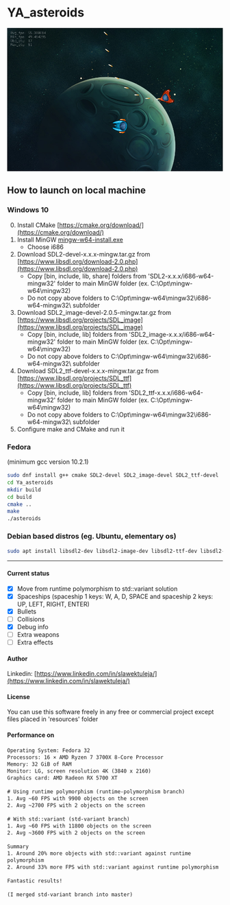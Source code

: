 # YA_asteroids

![s1](screenshots/s1.png)

## How to launch on local machine

### Windows 10

0. Install CMake [https://cmake.org/download/](https://cmake.org/download/)
1. Install MinGW [mingw-w64-install.exe](http://sourceforge.net/projects/mingw-w64/files/Toolchains%20targetting%20Win32/Personal%20Builds/mingw-builds/installer/mingw-w64-install.exe/download)
   - Choose i686
2. Download SDL2-devel-x.x.x-mingw.tar.gz from [https://www.libsdl.org/download-2.0.php](https://www.libsdl.org/download-2.0.php)
   - Copy \[bin, include, lib, share\] folders from 'SDL2-x.x.x/i686-w64-mingw32' folder to main MinGW folder (ex. C:\Opt\mingw-w64\mingw32)
   - Do not copy above folders to C:\Opt\mingw-w64\mingw32\i686-w64-mingw32\ subfolder
3. Download SDL2_image-devel-2.0.5-mingw.tar.gz from [https://www.libsdl.org/projects/SDL_image](https://www.libsdl.org/projects/SDL_image)
   - Copy \[bin, include, lib\] folders from 'SDL2_image-x.x.x/i686-w64-mingw32' folder to main MinGW folder (ex. C:\Opt\mingw-w64\mingw32)
   - Do not copy above folders to C:\Opt\mingw-w64\mingw32\i686-w64-mingw32\ subfolder
4. Download SDL2_ttf-devel-x.x.x-mingw.tar.gz from [https://www.libsdl.org/projects/SDL_ttf](https://www.libsdl.org/projects/SDL_ttf)
   - Copy \[bin, include, lib\] folders from 'SDL2_ttf-x.x.x/i686-w64-mingw32' folder to main MinGW folder (ex. C:\Opt\mingw-w64\mingw32)
   - Do not copy above folders to C:\Opt\mingw-w64\mingw32\i686-w64-mingw32\ subfolder
5. Configure make and CMake and run it

### Fedora

(minimum gcc version 10.2.1)

```bash
sudo dnf install g++ cmake SDL2-devel SDL2_image-devel SDL2_ttf-devel
cd Ya_asteroids
mkdir build
cd build
cmake ..
make
./asteroids
```

### Debian based distros (eg. Ubuntu, elementary os)

```bash
sudo apt install libsdl2-dev libsdl2-image-dev libsdl2-ttf-dev libsdl2-gfx-dev
```

---

#### Current status

- [x] Move from runtime polymorphism to std::variant solution
- [x] Spaceships (spaceship 1 keys: W, A, D, SPACE and spaceship 2 keys: UP, LEFT, RIGHT, ENTER)
- [x] Bullets
- [ ] Collisions
- [x] Debug info
- [ ] Extra weapons
- [ ] Extra effects

#### Author

Linkedin: [https://www.linkedin.com/in/slawektuleja/](https://www.linkedin.com/in/slawektuleja/)

#### License

You can use this software freely in any free or commercial project except files placed in 'resources' folder


#### Performance on
    
    Operating System: Fedora 32
    Processors: 16 × AMD Ryzen 7 3700X 8-Core Processor
    Memory: 32 GiB of RAM
    Monitor: LG, screen resolution 4K (3840 x 2160)
    Graphics card: AMD Radeon RX 5700 XT

    # Using runtime polymorphism (runtime-polymorphism branch)
    1. Avg ~60 FPS with 9900 objects on the screen
    2. Avg ~2700 FPS with 2 objects on the screen
    
    # With std::variant (std-variant branch)
    1. Avg ~60 FPS with 11800 objects on the screen
    2. Avg ~3600 FPS with 2 objects on the screen
    
    Summary
    1. Around 20% more objects with std::variant against runtime polymorphism
    2. Around 33% more FPS with std::variant against runtime polymorphism
    
    Fantastic results!
    
    (I merged std-variant branch into master)
    

